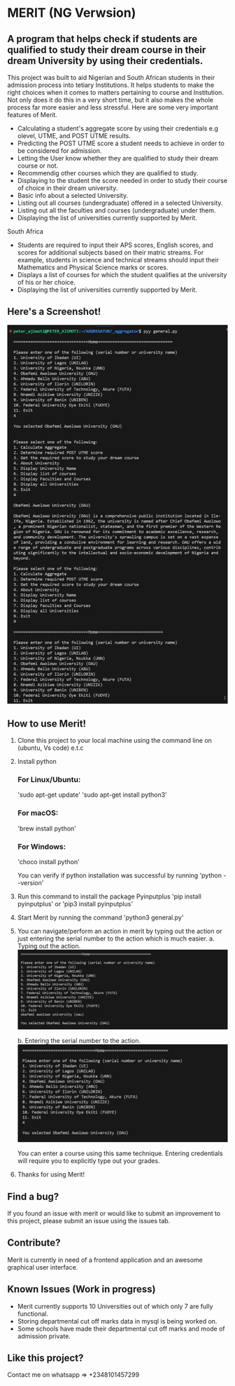 # MERIT (NG Verwsion)

## A program that helps check if students are qualified to study their dream course in their dream University by using their credentials.

This project was built to aid Nigerian and South African students in their admission process into tetiary Institutions. It helps students to make the right choices when it comes to matters pertaining to course and Institution. Not only does it do this in a very short time, but it also makes the whole process far more easier and less stressful. Here are some very important features of Merit.

* Calculating a student's aggregate score by using their credentials e.g olevel, UTME, and POST UTME results.
* Predicting the POST UTME score a student needs to achieve in order to be considered for admission.
* Letting the User know whether they are qualified to study their dream course or not.
* Recommendig other courses which they are qualified to study.
* Displaying to the student the score needed in order to study their course of choice in their dream university.
* Basic info about a selected University.
* Listing out all courses (undergraduate) offered in a selected University.
* Listing out all the faculties and courses (undergraduate) under them.
* Displaying the list of universities currently supported by Merit.

South Africa

* Students are required to input their APS scores, English scores, and scores for additional subjects based on their matric streams. For example, students in science and technical streams should input their Mathematics and Physical Science marks or scores.
* Displays a list of courses for which the student qualifies at the university of his or her choice.
* Displaying the list of universities currently supported by Merit.

## Here's a Screenshot!

![Merit](<images/Merit Screenshot.png>)

## How to use Merit!

1. Clone this project to your local machine using the command line on (ubuntu, Vs code) e.t.c
2. Install python

    ### For Linux/Ubuntu:
    'sudo apt-get update'
    'sudo apt-get install python3'

    ### For macOS:
    'brew install python'

    ### For Windows:
    'choco install python'


    You can verify if python installation was successful by running 'python --version'

3. Run this command to install the package Pyinputplus 'pip install pyinputplus' or 'pip3 install pyinputplus'

4. Start Merit by running the command 'python3 general.py'

5. You can navigate/perform an action in merit by typing out the action or just entering the serial number to the action which is much easier.
    a. Typing out the action.
    ![Typing out the action](images/image.png)

    b. Entering the serial number to the action.
    ![Enterting the serial no](images/image-1.png)

    You can enter a course using this same technique. Entering credentials will require you to explicitly type out your grades.

6. Thanks for using Merit!

## Find a bug?
If you found an issue with merit or would like to submit an improvement to this project, please submit an issue using the issues tab.

## Contribute?
Merit is currently in need of a frontend application and an awesome graphical user interface.

## Known Issues (Work in progress)
* Merit currently supports 10 Universities out of which only 7 are fully functional.
* Storing departmental cut off marks data in mysql is being worked on.
* Some schools have made their departmental cut off marks and mode of admission private.

## Like this project?
Contact me on whatsapp => +2348101457299
